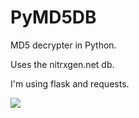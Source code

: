 # PyMD5DB
MD5 decrypter in Python. 

Uses the nitrxgen.net db.

I'm using flask and requests.


![](https://i.imgur.com/vqYk1ZE.gif)
